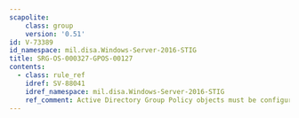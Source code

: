 ```yaml
---
scapolite:
    class: group
    version: '0.51'
id: V-73389
id_namespace: mil.disa.Windows-Server-2016-STIG
title: SRG-OS-000327-GPOS-00127
contents:
  - class: rule_ref
    idref: SV-88041
    idref_namespace: mil.disa.Windows-Server-2016-STIG
    ref_comment: Active Directory Group Policy objects must be configured wi ...
---
```


